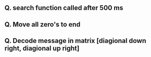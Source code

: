 ## Q. search function called after 500 ms
## Q. Move all zero's to end
## Q. Decode message in matrix [diagional down right, diagional up right]

